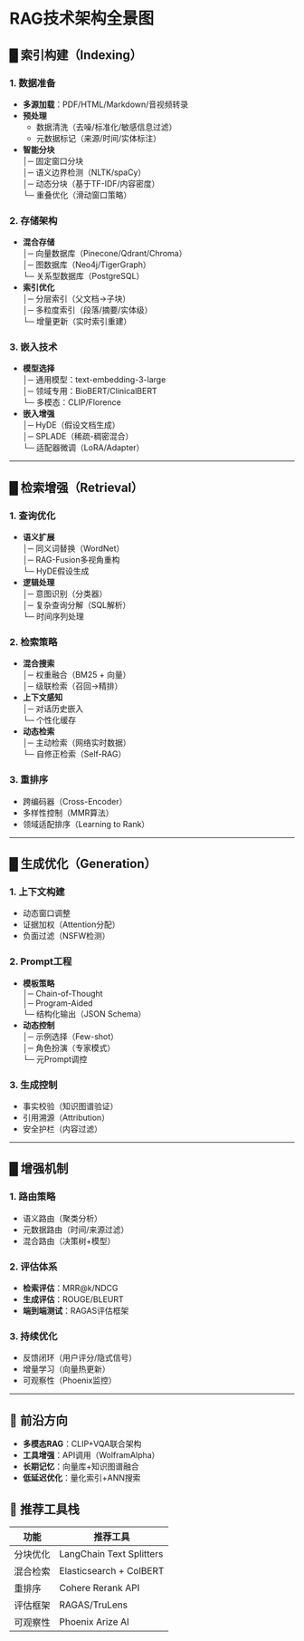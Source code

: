 # RAG技术架构全景图

## █ 索引构建（Indexing）
### 1. 数据准备
- **多源加载**：PDF/HTML/Markdown/音视频转录
- **预处理**  
  - 数据清洗（去噪/标准化/敏感信息过滤）  
  - 元数据标记（来源/时间/实体标注）  
- **智能分块**  
  │─ 固定窗口分块  
  │─ 语义边界检测（NLTK/spaCy）  
  │─ 动态分块（基于TF-IDF/内容密度）  
  └─ 重叠优化（滑动窗口策略）

### 2. 存储架构
- **混合存储**  
  │─ 向量数据库（Pinecone/Qdrant/Chroma）  
  │─ 图数据库（Neo4j/TigerGraph）  
  └─ 关系型数据库（PostgreSQL）  
- **索引优化**  
  │─ 分层索引（父文档→子块）  
  │─ 多粒度索引（段落/摘要/实体级）  
  └─ 增量更新（实时索引重建）

### 3. 嵌入技术
- **模型选择**  
  │─ 通用模型：text-embedding-3-large  
  │─ 领域专用：BioBERT/ClinicalBERT  
  └─ 多模态：CLIP/Florence  
- **嵌入增强**  
  │─ HyDE（假设文档生成）  
  │─ SPLADE（稀疏-稠密混合）  
  └─ 适配器微调（LoRA/Adapter）

---

## █ 检索增强（Retrieval）
### 1. 查询优化
- **语义扩展**  
  │─ 同义词替换（WordNet）  
  │─ RAG-Fusion多视角重构  
  └─ HyDE假设生成
- **逻辑处理**  
  │─ 意图识别（分类器）  
  │─ 复杂查询分解（SQL解析）  
  └─ 时间序列处理

### 2. 检索策略
- **混合搜索**  
  │─ 权重融合（BM25 + 向量）  
  │─ 级联检索（召回→精排）  
- **上下文感知**  
  │─ 对话历史嵌入  
  └─ 个性化缓存
- **动态检索**  
  │─ 主动检索（网络实时数据）  
  └─ 自修正检索（Self-RAG）

### 3. 重排序
- 跨编码器（Cross-Encoder）  
- 多样性控制（MMR算法）  
- 领域适配排序（Learning to Rank）

---

## █ 生成优化（Generation）
### 1. 上下文构建
- 动态窗口调整  
- 证据加权（Attention分配）  
- 负面过滤（NSFW检测）

### 2. Prompt工程
- **模板策略**  
  │─ Chain-of-Thought  
  │─ Program-Aided  
  └─ 结构化输出（JSON Schema）
- **动态控制**  
  │─ 示例选择（Few-shot）  
  │─ 角色扮演（专家模式）  
  └─ 元Prompt调控

### 3. 生成控制
- 事实校验（知识图谱验证）  
- 引用溯源（Attribution）  
- 安全护栏（内容过滤）

---

## █ 增强机制
### 1. 路由策略
- 语义路由（聚类分析）  
- 元数据路由（时间/来源过滤）  
- 混合路由（决策树+模型）

### 2. 评估体系
- **检索评估**：MRR@k/NDCG  
- **生成评估**：ROUGE/BLEURT  
- **端到端测试**：RAGAS评估框架

### 3. 持续优化
- 反馈闭环（用户评分/隐式信号）  
- 增量学习（向量热更新）  
- 可观察性（Phoenix监控）

---

## 🚀 前沿方向
- **多模态RAG**：CLIP+VQA联合架构  
- **工具增强**：API调用（WolframAlpha）  
- **长期记忆**：向量库+知识图谱融合  
- **低延迟优化**：量化索引+ANN搜索

## 🧰 推荐工具栈
| 功能         | 推荐工具                          |
|--------------|---------------------------------|
| 分块优化     | LangChain Text Splitters        | 
| 混合检索     | Elasticsearch + ColBERT         |
| 重排序       | Cohere Rerank API               |
| 评估框架     | RAGAS/TruLens                   |
| 可观察性     | Phoenix Arize AI                |
